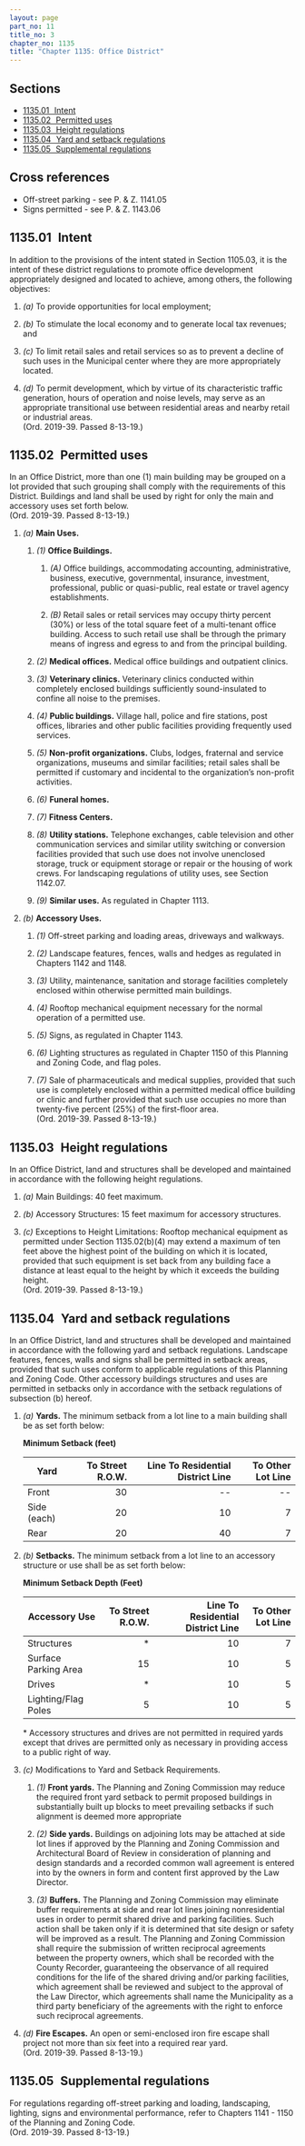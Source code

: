 ```yaml
---
layout: page
part_no: 11
title_no: 3
chapter_no: 1135
title: "Chapter 1135: Office District"
---
```


## Sections

* [1135.01   Intent](#113501-intent)
* [1135.02   Permitted uses](#113502-permitted-uses)
* [1135.03   Height regulations](#113503-height-regulations)
* [1135.04   Yard and setback regulations](#113504-yard-and-setback-regulations)
* [1135.05   Supplemental regulations](#113505-supplemental-regulations)

## Cross references

* Off-street parking - see P. & Z. 1141.05
* Signs permitted - see P. & Z. 1143.06

## 1135.01   Intent

In addition to the provisions of the intent stated in Section 1105.03, it is the
intent of these district regulations to promote office development appropriately
designed and located to achieve, among others, the following objectives:

1. _(a)_ To provide opportunities for local employment;

2. _(b)_ To stimulate the local economy and to generate local tax revenues; and

3. _(c)_ To limit retail sales and retail services so as to prevent a decline of
such uses in the Municipal center where they are more appropriately located.

4. _(d)_ To permit development, which by virtue of its characteristic traffic
generation, hours of operation and noise levels, may serve as an appropriate
transitional use between residential areas and nearby retail or industrial
areas.  
(Ord. 2019-39. Passed 8-13-19.)

## 1135.02   Permitted uses

In an Office District, more than one (1) main building may be grouped on a lot
provided that such grouping shall comply with the requirements of this District.
Buildings and land shall be used by right for only the main and accessory uses
set forth below.  
(Ord. 2019-39. Passed 8-13-19.)

1. _(a)_ **Main Uses.**

    1. _(1)_ **Office Buildings.**

        1. _(A)_ Office buildings, accommodating accounting, administrative,
        business, executive, governmental, insurance, investment, professional,
        public or quasi-public, real estate or travel agency establishments.

        2. _(B)_ Retail sales or retail services may occupy thirty percent (30%)
        or less of the total square feet of a multi-tenant office building.
        Access to such retail use shall be through the primary means of ingress
        and egress to and from the principal building.

    2. _(2)_ **Medical offices.** Medical office buildings and outpatient
    clinics.

    3. _(3)_ **Veterinary clinics.** Veterinary clinics conducted within
    completely enclosed buildings sufficiently sound-insulated to confine all
    noise to the premises.

    4. _(4)_ **Public buildings.** Village hall, police and fire stations, post
    offices, libraries and other public facilities providing frequently used
    services.

    5. _(5)_ **Non-profit organizations.** Clubs, lodges, fraternal and service
    organizations, museums and similar facilities; retail sales shall be
    permitted if customary and incidental to the organization’s non-profit
    activities.

    6. _(6)_ **Funeral homes.**

    7. _(7)_ **Fitness Centers.**

    8. _(8)_ **Utility stations.** Telephone exchanges, cable television and
    other communication services and similar utility switching or conversion
    facilities provided that such use does not involve unenclosed storage, truck
    or equipment storage or repair or the housing of work crews. For landscaping
    regulations of utility uses, see Section 1142.07.

    9. _(9)_ **Similar uses.** As regulated in Chapter 1113.

2. _(b)_ **Accessory Uses.**

    1. _(1)_ Off-street parking and loading areas, driveways and walkways.

    2. _(2)_ Landscape features, fences, walls and hedges as regulated in
    Chapters 1142 and 1148.

    3. _(3)_ Utility, maintenance, sanitation and storage facilities completely
    enclosed within otherwise permitted main buildings.

    4. _(4)_ Rooftop mechanical equipment necessary for the normal operation of
    a permitted use.

    5. _(5)_ Signs, as regulated in Chapter 1143.

    6. _(6)_ Lighting structures as regulated in Chapter 1150 of this Planning
    and Zoning Code, and flag poles.

    7. _(7)_ Sale of pharmaceuticals and medical supplies, provided that such
    use is completely enclosed within a permitted medical office building or
    clinic and further provided that such use occupies no more than twenty-five
    percent (25%) of the first-floor area.  
    (Ord. 2019-39. Passed 8-13-19.)

## 1135.03   Height regulations

In an Office District, land and structures shall be developed and maintained in
accordance with the following height regulations.

1. _(a)_ Main Buildings: 40 feet maximum.

2. _(b)_ Accessory Structures: 15 feet maximum for accessory structures.

3. _(c)_ Exceptions to Height Limitations: Rooftop mechanical equipment as
permitted under Section 1135.02(b)(4) may extend a maximum of ten feet above the
highest point of the building on which it is located, provided that such
equipment is set back from any building face a distance at least equal to the
height by which it exceeds the building height.  
(Ord. 2019-39. Passed 8-13-19.)

## 1135.04   Yard and setback regulations

In an Office District, land and structures shall be developed and maintained in
accordance with the following yard and setback regulations. Landscape features,
fences, walls and signs shall be permitted in setback areas, provided that such
uses conform to applicable regulations of this Planning and Zoning Code. Other
accessory buildings structures and uses are permitted in setbacks only in
accordance with the setback regulations of subsection (b) hereof.

1. _(a)_ **Yards.** The minimum setback from a lot line to a main building shall
be as set forth below:

    **Minimum Setback (feet)**

    | Yard        | To Street R.O.W. | Line To Residential District Line | To Other Lot Line |
    |-------------|-----------------:|----------------------------------:|------------------:|
    | Front       |               30 |                                -- |                -- |
    | Side (each) |               20 |                                10 |                 7 |
    | Rear        |               20 |                                40 |                 7 |

2. _(b)_ **Setbacks.** The minimum setback from a lot line to an accessory
structure or use shall be as set forth below:

    **Minimum Setback Depth (Feet)**

    | Accessory Use        | To Street R.O.W. | Line To Residential District Line | To Other Lot Line |
    |----------------------|-----------------:|----------------------------------:|------------------:|
    | Structures           |                * |                                10 |                 7 |
    | Surface Parking Area |               15 |                                10 |                 5 |
    | Drives               |                * |                                10 |                 5 |
    | Lighting/Flag Poles  |                5 |                                10 |                 5 |

    \* Accessory structures and drives are not permitted in required yards
    except that drives are permitted only as necessary in providing access to a
    public right of way.

3. _(c)_ Modifications to Yard and Setback Requirements.

    1. _(1)_ **Front yards.** The Planning and Zoning Commission may reduce the
    required front yard setback to permit proposed buildings in substantially
    built up blocks to meet prevailing setbacks if such alignment is deemed more
    appropriate

    2. _(2)_ **Side yards.** Buildings on adjoining lots may be attached at side
    lot lines if approved by the Planning and Zoning Commission and
    Architectural Board of Review in consideration of planning and design
    standards and a recorded common wall agreement is entered into by the owners
    in form and content first approved by the Law Director.

    3. _(3)_ **Buffers.** The Planning and Zoning Commission may eliminate
    buffer requirements at side and rear lot lines joining nonresidential uses
    in order to permit shared drive and parking facilities. Such action shall be
    taken only if it is determined that site design or safety will be improved
    as a result. The Planning and Zoning Commission shall require the submission
    of written reciprocal agreements between the property owners, which shall be
    recorded with the County Recorder, guaranteeing the observance of all
    required conditions for the life of the shared driving and/or parking
    facilities, which agreement shall be reviewed and subject to the approval of
    the Law Director, which agreements shall name the Municipality as a third
    party beneficiary of the agreements with the right to enforce such
    reciprocal agreements.

4. _(d)_ **Fire Escapes.** An open or semi-enclosed iron fire escape shall
project not more than six feet into a required rear yard.  
(Ord. 2019-39. Passed 8-13-19.)

## 1135.05   Supplemental regulations

For regulations regarding off-street parking and loading, landscaping, lighting,
signs and environmental performance, refer to Chapters 1141 - 1150 of the
Planning and Zoning Code.  
(Ord. 2019-39. Passed 8-13-19.)
